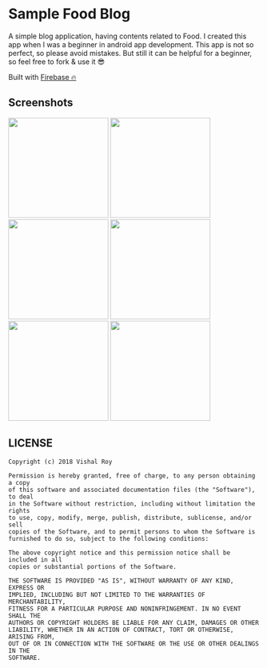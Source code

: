 # Sample Food Blog

A simple blog application, having contents related to Food. I created this app when I was a beginner in android app development. This app is not so perfect, so please avoid mistakes. But still it can be helpful for a beginner, so feel free to fork & use it 😎

Built with [Firebase 🔥](https://firebase.google.com)

## Screenshots

<img src="https://github.com/vishalroygeek/SampleFoodBlog/blob/master/ScreenShots/Screenshot%201.png" width="200">  <img src="https://github.com/vishalroygeek/SampleFoodBlog/blob/master/ScreenShots/Screenshot%202.png" width="200">
<img src="https://github.com/vishalroygeek/SampleFoodBlog/blob/master/ScreenShots/Screenshot%203.png" width="200">  <img src="https://github.com/vishalroygeek/SampleFoodBlog/blob/master/ScreenShots/Screenshot%204.png" width="200">
<img src="https://github.com/vishalroygeek/SampleFoodBlog/blob/master/ScreenShots/Screenshot%205.png" width="200">  <img src="https://github.com/vishalroygeek/SampleFoodBlog/blob/master/ScreenShots/Screenshot%206.png" width="200">

## LICENSE

```
Copyright (c) 2018 Vishal Roy

Permission is hereby granted, free of charge, to any person obtaining a copy
of this software and associated documentation files (the "Software"), to deal
in the Software without restriction, including without limitation the rights
to use, copy, modify, merge, publish, distribute, sublicense, and/or sell
copies of the Software, and to permit persons to whom the Software is
furnished to do so, subject to the following conditions:

The above copyright notice and this permission notice shall be included in all
copies or substantial portions of the Software.

THE SOFTWARE IS PROVIDED "AS IS", WITHOUT WARRANTY OF ANY KIND, EXPRESS OR
IMPLIED, INCLUDING BUT NOT LIMITED TO THE WARRANTIES OF MERCHANTABILITY,
FITNESS FOR A PARTICULAR PURPOSE AND NONINFRINGEMENT. IN NO EVENT SHALL THE
AUTHORS OR COPYRIGHT HOLDERS BE LIABLE FOR ANY CLAIM, DAMAGES OR OTHER
LIABILITY, WHETHER IN AN ACTION OF CONTRACT, TORT OR OTHERWISE, ARISING FROM,
OUT OF OR IN CONNECTION WITH THE SOFTWARE OR THE USE OR OTHER DEALINGS IN THE
SOFTWARE.
```

